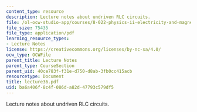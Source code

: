 ```yaml
---
content_type: resource
description: Lecture notes about undriven RLC circuits.
file: /ol-ocw-studio-app/courses/8-022-physics-ii-electricity-and-magnetism-fall-2006/ba6a406f8c4f086da82d47793c579df5_lecture36.pdf
file_size: 75435
file_type: application/pdf
learning_resource_types:
- Lecture Notes
license: https://creativecommons.org/licenses/by-nc-sa/4.0/
ocw_type: OCWFile
parent_title: Lecture Notes
parent_type: CourseSection
parent_uid: 40ce783f-f31e-d750-d8ab-3fb0cc415acb
resourcetype: Document
title: lecture36.pdf
uid: ba6a406f-8c4f-086d-a82d-47793c579df5
---
```

Lecture notes about undriven RLC circuits.